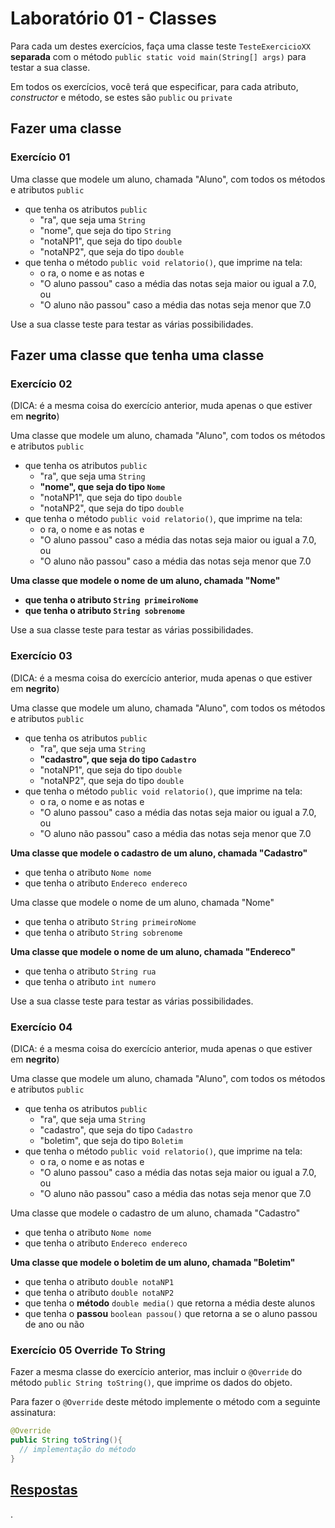 # Laboratório 01 - Classes

Para cada um destes exercícios, faça uma classe teste `TesteExercicioXX` **separada** com o método `public static void main(String[] args)` para testar a sua classe.

Em todos os exercícios, você terá que especificar, para cada atributo, *constructor* e método, se estes são `public` ou `private`

## Fazer uma classe

### Exercício 01

Uma classe que modele um aluno, chamada "Aluno", com todos os métodos e atributos `public`
* que tenha os atributos `public`
	* "ra", que seja uma `String`
	* "nome", que seja do tipo `String`
	* "notaNP1", que seja do tipo `double`
	* "notaNP2", que seja do tipo `double`
* que tenha o método `public void relatorio()`, que imprime na tela:
	* o ra, o nome e as notas e
	* "O aluno passou" caso a média das notas seja maior ou igual a 7.0, ou
	* "O aluno não passou" caso a média das notas seja menor que 7.0

Use a sua classe teste para testar as várias possibilidades.



## Fazer uma classe que tenha uma classe

### Exercício 02

(DICA: é a mesma coisa do exercício anterior, muda apenas o que estiver em **negrito**)

Uma classe que modele um aluno, chamada "Aluno", com todos os métodos e atributos `public`
* que tenha os atributos `public`
	* "ra", que seja uma `String`
	* **"nome", que seja do tipo `Nome`**
	* "notaNP1", que seja do tipo `double`
	* "notaNP2", que seja do tipo `double`
* que tenha o método `public void relatorio()`, que imprime na tela:
	* o ra, o nome e as notas e
	* "O aluno passou" caso a média das notas seja maior ou igual a 7.0, ou
	* "O aluno não passou" caso a média das notas seja menor que 7.0

**Uma classe que modele o nome de um aluno, chamada "Nome"**
* **que tenha o atributo `String primeiroNome`**
* **que tenha o atributo `String sobrenome`**

Use a sua classe teste para testar as várias possibilidades.

### Exercício 03

(DICA: é a mesma coisa do exercício anterior, muda apenas o que estiver em **negrito**)

Uma classe que modele um aluno, chamada "Aluno", com todos os métodos e atributos `public`
* que tenha os atributos `public`
	* "ra", que seja uma `String`
	* **"cadastro", que seja do tipo `Cadastro`**
	* "notaNP1", que seja do tipo `double`
	* "notaNP2", que seja do tipo `double`
* que tenha o método `public void relatorio()`, que imprime na tela:
	* o ra, o nome e as notas e
	* "O aluno passou" caso a média das notas seja maior ou igual a 7.0, ou
	* "O aluno não passou" caso a média das notas seja menor que 7.0

**Uma classe que modele o cadastro de um aluno, chamada "Cadastro"**
* que tenha o atributo `Nome nome`
* que tenha o atributo `Endereco endereco`

Uma classe que modele o nome de um aluno, chamada "Nome"
* que tenha o atributo `String primeiroNome`
* que tenha o atributo `String sobrenome`


**Uma classe que modele o nome de um aluno, chamada "Endereco"**
* que tenha o atributo `String rua`
* que tenha o atributo `int numero`

Use a sua classe teste para testar as várias possibilidades.


### Exercício 04

(DICA: é a mesma coisa do exercício anterior, muda apenas o que estiver em **negrito**)

Uma classe que modele um aluno, chamada "Aluno", com todos os métodos e atributos `public`
* que tenha os atributos `public`
	* "ra", que seja uma `String`
	* "cadastro", que seja do tipo `Cadastro`
	* "boletim", que seja do tipo `Boletim`
* que tenha o método `public void relatorio()`, que imprime na tela:
	* o ra, o nome e as notas e
	* "O aluno passou" caso a média das notas seja maior ou igual a 7.0, ou
	* "O aluno não passou" caso a média das notas seja menor que 7.0

Uma classe que modele o cadastro de um aluno, chamada "Cadastro"
* que tenha o atributo `Nome nome`
* que tenha o atributo `Endereco endereco`

**Uma classe que modele o boletim de um aluno, chamada "Boletim"**
* que tenha o atributo `double notaNP1`
* que tenha o atributo `double notaNP2`
* que tenha o **método** `double media()` que retorna a média deste alunos
* que tenha o **passou** `boolean passou()` que retorna a se o aluno passou de ano ou não


### Exercício 05 Override To String

Fazer a mesma classe do exercício anterior, mas incluir o `@Override` do método `public String toString()`, que imprime os dados do objeto.

Para fazer o `@Override` deste método implemente o método com a seguinte assinatura:
``` java
@Override
public String toString(){
  // implementação do método
}
```

## [Respostas](https://github.com/viniciusdenovaes/JavaCourseUnip/tree/main/Lab01_01/src)


.
